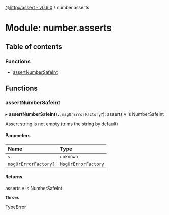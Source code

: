 [@httpx/assert - v0.9.0](../README.md) / number.asserts

# Module: number.asserts

## Table of contents

### Functions

- [assertNumberSafeInt](number_asserts.md#assertnumbersafeint)

## Functions

### assertNumberSafeInt

▸ **assertNumberSafeInt**(`v`, `msgOrErrorFactory?`): asserts v is NumberSafeInt

Assert string is not empty (trims the string by default)

#### Parameters

| Name | Type |
| :------ | :------ |
| `v` | `unknown` |
| `msgOrErrorFactory?` | `MsgOrErrorFactory` |

#### Returns

asserts v is NumberSafeInt

**`Throws`**

TypeError
